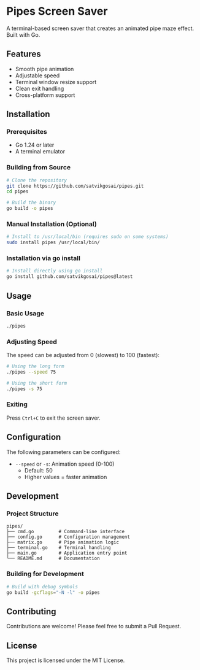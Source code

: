 # Pipes Screen Saver

A terminal-based screen saver that creates an animated pipe maze effect. Built with Go.

## Features

- Smooth pipe animation
- Adjustable speed
- Terminal window resize support
- Clean exit handling
- Cross-platform support

## Installation

### Prerequisites

- Go 1.24 or later
- A terminal emulator

### Building from Source

```bash
# Clone the repository
git clone https://github.com/satvikgosai/pipes.git
cd pipes

# Build the binary
go build -o pipes
```

### Manual Installation (Optional)

```bash
# Install to /usr/local/bin (requires sudo on some systems)
sudo install pipes /usr/local/bin/
```

### Installation via go install

```bash
# Install directly using go install
go install github.com/satvikgosai/pipes@latest
```

## Usage

### Basic Usage

```bash
./pipes
```

### Adjusting Speed

The speed can be adjusted from 0 (slowest) to 100 (fastest):

```bash
# Using the long form
./pipes --speed 75

# Using the short form
./pipes -s 75
```

### Exiting

Press `Ctrl+C` to exit the screen saver.

## Configuration

The following parameters can be configured:

- `--speed` or `-s`: Animation speed (0-100)
  - Default: 50
  - Higher values = faster animation

## Development

### Project Structure

```
pipes/
├── cmd.go         # Command-line interface
├── config.go      # Configuration management
├── matrix.go      # Pipe animation logic
├── terminal.go    # Terminal handling
├── main.go        # Application entry point
└── README.md      # Documentation
```

### Building for Development

```bash
# Build with debug symbols
go build -gcflags="-N -l" -o pipes
```

## Contributing

Contributions are welcome! Please feel free to submit a Pull Request.

## License

This project is licensed under the MIT License.
